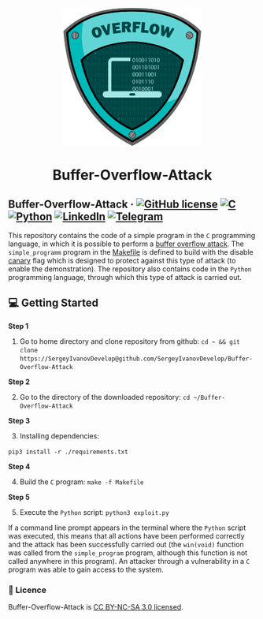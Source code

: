 <p align="center">
  <a href="https://github.com/SergeyIvanovDevelop/Buffer-Overflow-Attack">
    <img alt="Buffer-Overflow-Attack" src="./resources/logo.png" width="280" height="280"/>
  </a>
</p>
<h1 align="center">
  Buffer-Overflow-Attack
</h1>

## Buffer-Overflow-Attack &middot; [![GitHub license](https://img.shields.io/badge/license-CC%20BY--NC--SA%203.0-blue)](./LICENSE) [![C](https://img.shields.io/badge/language-C-yellow)](https://www.iso.org/standard/74528.html) [![Python](https://img.shields.io/badge/language-Python-critical)](https://www.python.org/) [![LinkedIn](https://img.shields.io/badge/linkedin-Sergey%20Ivanov-blue)](https://www.linkedin.com/in/sergey-ivanov-33413823a/) [![Telegram](https://img.shields.io/badge/telegram-%40SergeyIvanov__dev-blueviolet)](https://t.me/SergeyIvanov_dev) ##

This repository contains the code of a simple program in the `C` programming language, in which it is possible to perform a [buffer overflow attack](https://en.wikipedia.org/wiki/Buffer_overflow). The `simple_programm` program in the [Makefile](./Makefile) is defined to build with the disable [canary](https://en.wikipedia.org/wiki/Stack_buffer_overflow#Stack_canaries) flag which is designed to protect against this type of attack (to enable the demonstration). The repository also contains code in the `Python` programming language, through which this type of attack is carried out.

## :computer: Getting Started  ##

**Step 1**

1. Go to home directory and clone repository from github: `cd ~ && git clone https://SergeyIvanovDevelop@github.com/SergeyIvanovDevelop/Buffer-Overflow-Attack`

**Step 2**<br>

2. Go to the directory of the downloaded repository: `cd ~/Buffer-Overflow-Attack`

**Step 3**<br>

3. Installing dependencies: 

`pip3 install -r ./requirements.txt` 

**Step 4**<br>

4. Build the `C` program: `make -f Makefile`

**Step 5**<br>

5. Execute the `Python` script: `python3 exploit.py`

If a command line prompt appears in the terminal where the `Python` script was executed, this means that all actions have been performed correctly and the attack has been successfully carried out (the `win(void)` function was called from the `simple_program` program, although this function is not called anywhere in this program). An attacker through a vulnerability in a `C` program was able to gain access to the system.


### :bookmark_tabs: Licence ###
Buffer-Overflow-Attack is [CC BY-NC-SA 3.0 licensed](./LICENSE).
